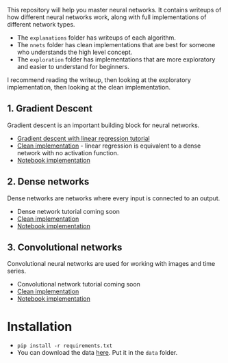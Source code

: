 This repository will help you master neural networks.  It contains writeups of how different neural networks work, along with full implementations of different network types.

- The `explanations` folder has writeups of each algorithm.
- The `nnets` folder has clean implementations that are best for someone who understands the high level concept.
- The `exploration` folder has implementations that are more exploratory and easier to understand for beginners.

I recommend reading the writeup, then looking at the exploratory implementation, then looking at the clean implementation.

## 1. Gradient Descent

Gradient descent is an important building block for neural networks.

- [Gradient descent with linear regression tutorial](explanations/linreg.ipynb)
- [Clean implementation](nnets/dense.py) - linear regression is equivalent to a dense network with no activation function.
- [Notebook implementation](exploration/linreg/linreg.ipynb)

## 2. Dense networks

Dense networks are networks where every input is connected to an output.

- Dense network tutorial coming soon
- [Clean implementation](nnets/dense.py)
- [Notebook implementation](exploration/dense/dense.ipynb)

## 3. Convolutional networks

Convolutional neural networks are used for working with images and time series.

- Convolutional network tutorial coming soon
- [Clean implementation](nnets/conv.py)
- [Notebook implementation](exploration/cnn/cnn.ipynb)


# Installation

- `pip install -r requirements.txt`
- You can download the data [here](https://drive.google.com/drive/folders/1uchDw57-lJ_lA7gqLvUZ9mOy4Ig0rH5y?usp=share_link).  Put it in the `data` folder.